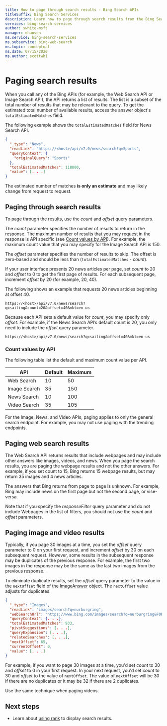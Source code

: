 ```yaml
---
title: How to page through search results - Bing Search APIs
titleSuffix: Bing Search Services
description: Learn how to page through search results from the Bing Search APIs.
services: bing-search-services
author: swhite-msft
manager: ehansen
ms.service: bing-search-services
ms.subservice: bing-web-search
ms.topic: conceptual
ms.date: 07/15/2020
ms.author: scottwhi
---
```

# Paging search results

When you call any of the Bing APIs (for example, the Web Search API or Image Search API), the API returns a list of results. The list is a subset of the total number of results that may be relevant to the query. To get the estimated total number of available results, access the answer object's `totalEstimatedMatches` field.

The following example shows the `totalEstimatedMatches` field for News Search API.

```json
{
  "_type": "News",
  "readLink": "https://<host>/api/v7.0/news/search?q=Sports",
  "queryContext": {
    "originalQuery": "Sports"
  },
  "totalEstimatedMatches": 118000,
  "value": [. . .]
}
```

The estimated number of matches **is only an estimate** and may likely change from request to request.

## Paging through search results

To page through the results, use the *count* and *offset* query parameters.

The *count* parameter specifies the number of results to return in the response. The maximum number of results that you may request in the response is API specific (see [Count values by API](#count-values-by-api)). For example, the maximum count value that you may specify for the Image Search API is 150.

The *offset* parameter specifies the number of results to skip. The offset is zero-based and should be less than (`totalEstimatedMatches` - *count*).

If your user interface presents 20 news articles per page, set *count* to 20 and *offset* to 0 to get the first page of results. For each subsequent page, increment *offset* by 20 (for example, 20, 40).

The following shows an example that requests 20 news articles beginning at offset 40.

```
https://<host>/api/v7.0/news/search?q=sailing&count=20&offset=40&mkt=en-us
```

Because each API sets a default value for *count*, you may specify only *offset*. For example, if the News Search API’s default count is 20, you only need to include the *offset* query parameter.

```
https://<host>/api/v7.0/news/search?q=sailing&offset=40&mkt=en-us
```

### Count values by API

The following table list the default and maximum count value per API.

|API|Default|Maximum
|-|-|-
|Web Search|10|50
|Image Search|35|150
|News Search|10|100
|Video Search|35|105

For the Image, News, and Video APIs, paging applies to only the general search endpoint. For example, you may not use paging with the trending endpoints.

## Paging web search results

The Web Search API returns results that include webpages and may include other answers like images, videos, and news. When you page the search results, you are paging the webpage results and not the other answers. For example, if you set count to 15, Bing returns 15 webpage results, but may return 35 images and 4 news articles.

The answers that Bing returns from page to page is unknown. For example, Bing may include news on the first page but not the second page, or vise-versa.

Note that if you specify the *responseFilter* query parameter and do not include Webpages in the list of filters, you should not use the *count* and *offset* parameters.

## Paging image and video results

Typically, if you page 30 images at a time, you set the *offset* query parameter to 0 on your first request, and increment *offset* by 30 on each subsequent request. However, some results in the subsequent response may be duplicates of the previous response. For example, the first two images in the response may be the same as the last two images from the previous response.

To eliminate duplicate results, set the *offset* query parameter to the value in the `nextOffset` field of the [ImageAnswer](../bing-image-search/reference/response-objects.md#imageanswer) object. The `nextOffset` value adjusts for duplicates.

```json
{
  "_type": "Images",
  "readLink": "images/search?q=nurburgring",
  "webSearchUrl": "https://www.bing.com/images/search?q=nurburgring&FORM=OIIARP",
  "queryContext": {. . .},
  "totalEstimatedMatches": 933,
  "pivotSuggestions": [. . .],
  "queryExpansion": [. . .],
  "relatedSearches": [. . .],
  "nextOffset": 65,
  "currentOffset": 0,
  "value": [. . .]
}
```

For example, if you want to page 30 images at a time, you'd set *count* to 30 and *offset* to 0 in your first request. In your next request, you'd set *count* to 30 and *offset* to the value of `nextOffset`. The value of `nextOffset` will be 30 if there are no duplicates or it may be 32 if there are 2 duplicates.

Use the same technique when paging videos.

## Next steps

- Learn about [using rank](rank-results.md) to display search results.

